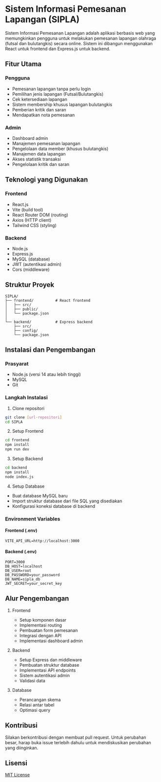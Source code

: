 # Sistem Informasi Pemesanan Lapangan (SIPLA)

Sistem Informasi Pemesanan Lapangan adalah aplikasi berbasis web yang memungkinkan pengguna untuk melakukan pemesanan lapangan olahraga (futsal dan bulutangkis) secara online. Sistem ini dibangun menggunakan React untuk frontend dan Express.js untuk backend.

## Fitur Utama

### Pengguna
- Pemesanan lapangan tanpa perlu login
- Pemilihan jenis lapangan (Futsal/Bulutangkis)
- Cek ketersediaan lapangan
- Sistem membership khusus lapangan bulutangkis
- Pemberian kritik dan saran
- Mendapatkan nota pemesanan

### Admin
- Dashboard admin
- Manajemen pemesanan lapangan
- Pengelolaan data member (khusus bulutangkis)
- Manajemen data lapangan
- Akses statistik transaksi
- Pengelolaan kritik dan saran

## Teknologi yang Digunakan

### Frontend
- React.js
- Vite (build tool)
- React Router DOM (routing)
- Axios (HTTP client)
- Tailwind CSS (styling)

### Backend
- Node.js
- Express.js
- MySQL (database)
- JWT (autentikasi admin)
- Cors (middleware)

## Struktur Proyek
```
SIPLA/
├── frontend/          # React frontend
│   ├── src/
│   ├── public/
│   └── package.json
│
└── backend/           # Express backend
    ├── src/
    ├── config/
    └── package.json
```

## Instalasi dan Pengembangan

### Prasyarat
- Node.js (versi 14 atau lebih tinggi)
- MySQL
- Git

### Langkah Instalasi

1. Clone repositori
```bash
git clone [url-repositori]
cd SIPLA
```

2. Setup Frontend
```bash
cd frontend
npm install
npm run dev
```

3. Setup Backend
```bash
cd backend
npm install
node index.js
```

4. Setup Database
- Buat database MySQL baru
- Import struktur database dari file SQL yang disediakan
- Konfigurasi koneksi database di backend

### Environment Variables

#### Frontend (.env)
```
VITE_API_URL=http://localhost:3000
```

#### Backend (.env)
```
PORT=3000
DB_HOST=localhost
DB_USER=root
DB_PASSWORD=your_password
DB_NAME=sipla_db
JWT_SECRET=your_secret_key
```

## Alur Pengembangan

1. Frontend
   - Setup komponen dasar
   - Implementasi routing
   - Pembuatan form pemesanan
   - Integrasi dengan API
   - Implementasi dashboard admin

2. Backend
   - Setup Express dan middleware
   - Pembuatan struktur database
   - Implementasi API endpoints
   - Sistem autentikasi admin
   - Validasi data

3. Database
   - Perancangan skema
   - Relasi antar tabel
   - Optimasi query

## Kontribusi
Silakan berkontribusi dengan membuat pull request. Untuk perubahan besar, harap buka issue terlebih dahulu untuk mendiskusikan perubahan yang diinginkan.

## Lisensi
[MIT License](LICENSE) 
